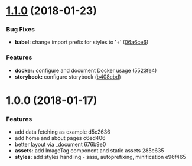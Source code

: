 <a name="1.1.0"></a>
# [1.1.0](https://gitlab.int.daftup.com/daftup/frontend/spark/compare/v1.0.0...v1.1.0) (2018-01-23)


### Bug Fixes

* **babel:** change import prefix for styles to '+' ([06a6ce6](https://gitlab.int.daftup.com/daftup/frontend/spark/commit/06a6ce6))


### Features

* **docker:** configure and document Docker usage ([5523fe4](https://gitlab.int.daftup.com/daftup/frontend/spark/commit/5523fe4))
* **storybook:** configure storybook ([b408cbd](https://gitlab.int.daftup.com/daftup/frontend/spark/commit/b408cbd))



<a name="1.0.0"></a>
# 1.0.0 (2018-01-17)


### Features

* add data fetching as example d5c2636
* add home and about pages c6ed406
* better layout via _document 676b9e0
* **assets:** add ImageTag component and static assets 285c635
* **styles:** add styles handling - sass, autoprefixing, minification e96f465



